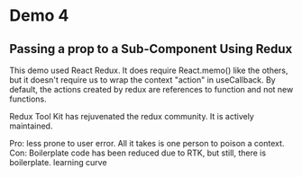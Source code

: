 # Demo 4
## Passing a prop to a Sub-Component Using Redux

This demo used React Redux.  It does require React.memo() like the others, but it doesn't require 
us to wrap the context "action" in useCallback. By default, the actions created by redux are 
references to function and not new functions.  

Redux Tool Kit has rejuvenated the redux community. It is actively maintained.

Pro: less prone to user error. All it takes is one person to poison a context.
Con: Boilerplate code has been reduced due to RTK, but still, there is boilerplate. learning curve
